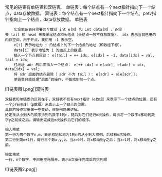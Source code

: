 常见的链表有单链表和双链表。
单链表：每个结点有一个next指针指向下一个结点，data存放数据。
双链表：每个结点有一个next指针指向下一个结点，prev指针指向上一个结点，data存放数据。
单链表
```
	实现单链表只需要两个数组 int e[N] 和 int data[N] ，还需要 tail 和 head 来表示尾结点和头结点（头结点一般不存放数据）， idx 表示当前已用的内存空间，用于开点，我们用 -1 表示空。
	e[i] 表示地址为 i 的结点上的下一个结点的地址（即数组下标）。
	data[i] 表示地址为 i 的结点上的数据。
	插入一个节点到尾部： e[tail] = ++ idx, e[idx] = -1, data[idx] = val, tail = idx; 
	往地址 adr 的后面插入一个结点： e[++ idx] = e[adr], e[adr] = idx, data[idx] = val; 
	将 adr 后面的结点删除（ adr 不为 tail ）： e[adr] = e[e[adr]]; 
	单链表只能处理“后面”的操作，不能找到前一个点。
```
![[链表图1.png]]双链表
``` 
双链表和单链表的区别在于，双链表不仅有next指针（e数组）来表示下一个结点的位置，还有一个prev指针（p数组）来表示上一个结点的位置。
具体的操作需要做一些变动，根据例题来讲解。
给定按从小到大的顺序排列的数字1到n，随后对它们进行m次操作，每次将一个数字x移动到数字y之前或之后。请输出完成这m次操作后它们的顺序。
 
输入格式
第一行为两个数字n,m，表示初始状态为1到n的从小到大排列，后续有m次操作。
第二行到第m+1行，每行三个数x,y,z。当z=0时，将x移动到y之后；当z=1时，将x移动到y之前。
 
输出格式
一行，n个数字，中间用空格隔开，表示m次操作完成后的排列顺
```
![[链表图2.png]]
